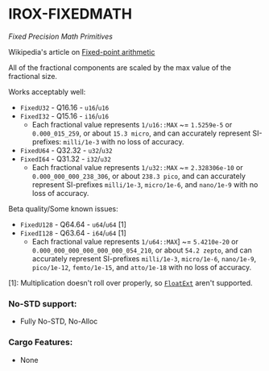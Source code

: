 IROX-FIXEDMATH
===========

*Fixed Precision Math Primitives*

Wikipedia's article on [Fixed-point arithmetic](https://en.wikipedia.org/wiki/Fixed-point_arithmetic)

All of the fractional components are scaled by the max value of the fractional size.

Works acceptably well:
* `FixedU32` - Q16.16 - `u16`/`u16`
* `FixedI32` - Q15.16 - `i16`/`u16`
  * Each fractional value represents `1/u16::MAX` ~= `1.5259e-5` or `0.000_015_259`, or about `15.3 micro`, and can accurately represent SI-prefixes: `milli/1e-3` with no loss of accuracy.
* `FixedU64` - Q32.32 - `u32`/`u32`
* `FixedI64` - Q31.32 - `i32`/`u32`
  * Each fractional value represents `1/u32::MAX` ~= `2.328306e-10` or `0.000_000_000_238_306`, or about `238.3 pico`, and can accurately represent SI-prefixes `milli/1e-3`, `micro/1e-6`, and `nano/1e-9` with no loss of accuracy.

Beta quality/Some known issues:
* `FixedU128` - Q64.64 - `u64`/`u64` [1]
* `FixedI128` - Q63.64 - `i64`/`u64` [1]
  * Each fractional value represents `1/u64::MAX`] ~= `5.4210e-20` or `0.000_000_000_000_000_000_054_210`, or about `54.2 zepto`, and can accurately represent SI-prefixes `milli/1e-3`, `micro/1e-6`, `nano/1e-9`, `pico/1e-12`, `femto/1e-15`, and `atto/1e-18` with no loss of accuracy.

[1]: Multiplication doesn't roll over properly, so [`FloatExt`](https://docs.rs/irox-tools/latest/irox_tools/f64/trait.FloatExt.html) aren't supported.

### No-STD support:

* Fully No-STD, No-Alloc

### Cargo Features:

* None

